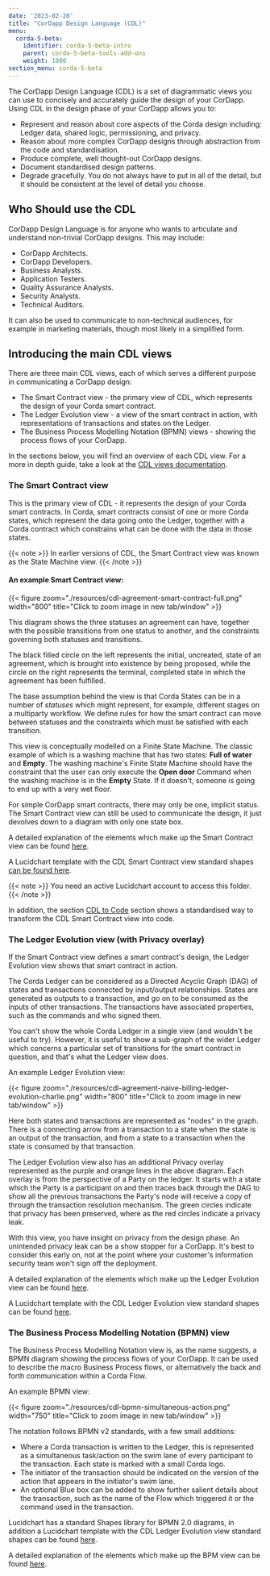 ```yaml
---
date: '2023-02-20'
title: "CorDapp Design Language (CDL)"
menu:
  corda-5-beta:
    identifier: corda-5-beta-intro
    parent: corda-5-beta-tools-add-ons
    weight: 1000
section_menu: corda-5-beta
---
```


The CorDapp Design Language (CDL) is a set of diagrammatic views you can use to concisely and accurately guide the design of your CorDapp. Using CDL in the design phase of your CorDapp allows you to:

* Represent and reason about core aspects of the Corda design including: Ledger data, shared logic, permissioning, and privacy.
* Reason about more complex CorDapp designs through abstraction from the code and standardisation.
* Produce complete, well thought-out CorDapp designs.
* Document standardised design patterns.
* Degrade gracefully. You do not always have to put in all of the detail, but it should be consistent at the level of detail you choose.

## Who Should use the CDL

CorDapp Design Language is for anyone who wants to articulate and understand non-trivial CorDapp designs. This may include:

* CorDapp Architects.
* CorDapp Developers.
* Business Analysts.
* Application Testers.
* Quality Assurance Analysts.
* Security Analysts.
* Technical Auditors.

It can also be used to communicate to non-technical audiences, for example in marketing materials, though most likely in a simplified form.

## Introducing the main CDL views

There are three main CDL views, each of which serves a different purpose in communicating a CorDapp design:

* The Smart Contract view - the primary view of CDL, which represents the design of your Corda smart contract.
* The Ledger Evolution view - a view of the smart contract in action, with representations of transactions and states on the Ledger.
* The Business Process Modelling Notation (BPMN) views - showing the process flows of your CorDapp.

In the sections below, you will find an overview of each CDL view. For a more in depth guide, take a look at the [CDL views documentation](../../../en/tools/cdl/cdl-views.md).

### The Smart Contract view

This is the primary view of CDL - it represents the design of your Corda smart contracts. In Corda, smart contracts consist of one or more Corda states, which represent the data going onto the Ledger, together with a Corda contract which constrains what can be done with the data in those states.

{{< note >}}
In earlier versions of CDL, the Smart Contract view was known as the State Machine view.
{{< /note >}}

#### An example Smart Contract view:

{{< figure zoom="./resources/cdl-agreement-smart-contract-full.png" width="800" title="Click to zoom image in new tab/window" >}}

This diagram shows the three statuses an agreement can have, together with the possible transitions from one status to another, and the constraints governing both statuses and transitions.

The black filled circle on the left represents the initial, uncreated, state of an agreement, which is brought into existence by being proposed, while the circle on the right represents the terminal, completed state in which the agreement has been fulfilled.

The base assumption behind the view is that Corda States can be in a number of *statuses* which might represent, for example, different stages on a multiparty workflow. We define rules for how the smart contract can move between statuses and the constraints which must be satisfied with each transition.

This view is conceptually modelled on a Finite State Machine. The classic example of which is a washing machine that has two states: **Full of water** and **Empty**. The washing machine's Finite State Machine should have the constraint that the user can only execute the **Open door** Command when the washing machine is in the **Empty** State. If it doesn't, someone is going to end up with a very wet floor.

For simple CorDapp smart contracts, there may only be one, implicit status. The Smart Contract view can still be used to communicate the design, it just devolves down to a diagram with only one state box.

A detailed explanation of the elements which make up the Smart Contract view can be found [here](../../../en/tools/cdl/smart-contract-view/cdl-smart-contract-view.md).

A Lucidchart template with the CDL Smart Contract view standard shapes [can be found here](https://app.lucidchart.com/invitations/accept/6adacd29-482f-45ca-9bdd-57252d64c8fc).

{{< note >}}
You need an active Lucidchart account to access this folder.
{{< /note >}}

In addition, the section [CDL to Code](../../../en/tools/cdl/cdl-to-code/cdl-to-code.md) section shows a standardised way to transform the CDL Smart Contract view into code.


### The Ledger Evolution view (with Privacy overlay)

If the Smart Contract view defines a smart contract's design, the Ledger Evolution view shows that smart contract in action.

The Corda Ledger can be considered as a Directed Acyclic Graph (DAG) of states and transactions connected by input/output relationships. States are generated as outputs to a transaction, and go on to be consumed as the inputs of other transactions. The transactions have associated properties, such as the commands and who signed them.

You can't show the whole Corda Ledger in a single view (and wouldn't be useful to try). However, it is useful to show a sub-graph of the wider Ledger which concerns a particular set of transitions for the smart contract in question, and that's what the Ledger view does.

An example Ledger Evolution view:

{{< figure zoom="./resources/cdl-agreement-naive-billing-ledger-evolution-charlie.png" width="800" title="Click to zoom image in new tab/window" >}}

Here both states and transactions are represented as "nodes" in the graph. There is a connecting arrow from a transaction to a state when the state is an output of the transaction, and from a state to a transaction when the state is consumed by that transaction.

The Ledger Evolution view also has an additional Privacy overlay represented as the purple and orange lines in the above diagram. Each overlay is from the perspective of a Party on the ledger. It starts with a state which the Party is a participant on and then traces back through the DAG to show all the previous transactions the Party's node will receive a copy of through the transaction resolution mechanism. The green circles indicate that privacy has been preserved, where as the red circles indicate a privacy leak.

With this view, you have insight on privacy from the design phase. An unintended privacy leak can be a show stopper for a CorDapp. It's best to consider this early on, not at the point where your customer's information security team won't sign off the deployment.

A detailed explanation of the elements which make up the Ledger Evolution view can be found [here](../../../en/tools/cdl/ledger-evolution-view/cdl-ledger-evolution-view.md).

A Lucidchart template with the CDL Ledger Evolution view standard shapes can be found [here](https://app.lucidchart.com/invitations/accept/6adacd29-482f-45ca-9bdd-57252d64c8fc).


### The Business Process Modelling Notation (BPMN) view

The Business Process Modelling Notation view is, as the name suggests, a BPMN diagram showing the process flows of your CorDapp. It can be used to describe the macro Business Process flows, or alternatively the back and forth communication within a Corda Flow.

An example BPMN view:

{{< figure zoom="./resources/cdl-bpmn-simultaneous-action.png" width="750" title="Click to zoom image in new tab/window" >}}

The notation follows BPMN v2 standards, with a few small additions:

* Where a Corda transaction is written to the Ledger, this is represented as a simultaneous task/action on the swim lane of every participant to the transaction. Each state is marked with a small Corda logo.
* The initiator of the transaction should be indicated on the version of the action that appears in the initiator's swim lane.
* An optional Blue box can be added to show further salient details about the transaction, such as the name of the Flow which triggered it or the command used in the transaction.

Lucidchart has a standard Shapes library for BPMN 2.0 diagrams, in addition a Lucidchart template with the CDL Ledger Evolution view standard shapes can be found [here](https://app.lucidchart.com/invitations/accept/6adacd29-482f-45ca-9bdd-57252d64c8fc).

A detailed explanation of the elements which make up the BPM view can be found [here](../../../en/tools/cdl/bpmn-view/cdl-bpmn-view.md).
